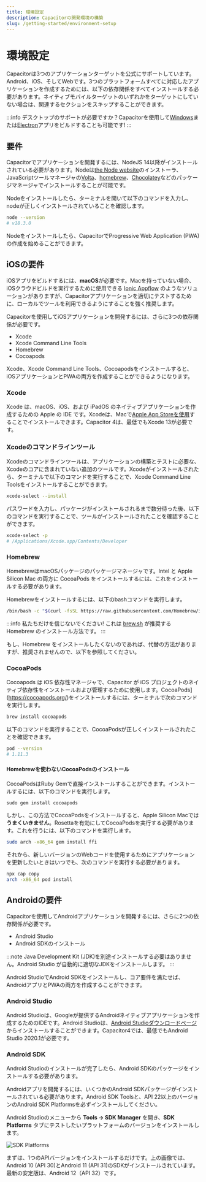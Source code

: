 ```yaml
---
title: 環境設定
description: Capacitorの開発環境の構築
slug: /getting-started/environment-setup
---
```


# 環境設定

Capacitorは3つのアプリケーションターゲットを公式にサポートしています。Android、iOS、そしてWebです。3つのプラットフォームすべてに対応したアプリケーションを作成するためには、以下の依存関係をすべてインストールする必要があります。ネイティブモバイルターゲットのいずれかをターゲットにしていない場合は、関連するセクションをスキップすることができます。

:::info
デスクトップのサポートが必要ですか？Capacitorを使用して[Windows](https://ionic.io/docs/windows/usage)または[Electron](https://github.com/capacitor-community/electron)アプリをビルドすることも可能です!
:::

## 要件

Capacitorでアプリケーションを開発するには、NodeJS 14以降がインストールされている必要があります。Nodeは[the Node website](https://nodejs.org)のインストーラ、JavaScriptツールマネージャの[Volta](https://volta.sh/)、[homebrew](https://brew.sh/)、[Chocolatey](https://chocolatey.org/)などのパッケージマネージャでインストールすることが可能です。

Nodeをインストールしたら、ターミナルを開いて以下のコマンドを入力し、nodeが正しくインストールされていることを確認します。

```bash
node --version
# v18.3.0
```

Nodeをインストールしたら、CapacitorでProgressive Web Application (PWA)の作成を始めることができます。

## iOSの要件

iOSアプリをビルドするには、**macOS**が必要です。Macを持っていない場合、iOSクラウドビルドを実行するために使用できる [Ionic Appflow](http://ionicframework.com/appflow) のようなソリューションがありますが、Capacitorアプリケーションを適切にテストするために、ローカルでツールを利用できるようにすることを強く推奨します。

Capacitorを使用してiOSアプリケーションを開発するには、さらに3つの依存関係が必要です。

- Xcode
- Xcode Command Line Tools
- Homebrew
- Cocoapods

Xcode、Xcode Command Line Tools、Cocoapodsをインストールすると、iOSアプリケーションとPWAの両方を作成することができるようになります。

### Xcode

Xcode は、macOS、iOS、および iPadOS のネイティブアプリケーションを作成するための Apple の IDE です。Xcodeは、Macで[Apple App Storeを使用](https://apps.apple.com/us/app/xcode/id497799835?mt=12)することでインストールできます。Capacitor 4は、最低でもXcode 13が必要です。

### Xcodeのコマンドラインツール

Xcodeのコマンドラインツールは、アプリケーションの構築とテストに必要な、Xcodeのコアに含まれていない追加のツールです。Xcodeがインストールされたら、ターミナルで以下のコマンドを実行することで、Xcode Command Line Toolsをインストールすることができます。

```bash
xcode-select --install
```

パスワードを入力し、パッケージがインストールされるまで数分待った後、以下のコマンドを実行することで、ツールがインストールされたことを確認することができます。

```bash
xcode-select -p
# /Applications/Xcode.app/Contents/Developer
```

### Homebrew

HomebrewはmacOSパッケージのパッケージマネージャです。Intel と Apple Silicon Mac の両方に CocoaPods をインストールするには、これをインストールする必要があります。

Homebrewをインストールするには、以下のbashコマンドを実行します。

```bash
/bin/bash -c "$(curl -fsSL https://raw.githubusercontent.com/Homebrew/install/HEAD/install.sh)"
```

:::info
私たちだけを信じないでください! これは [brew.sh](https://brew.sh) が推奨する Homebrew のインストール方法です。
:::

もし、Homebrew をインストールしたくないのであれば、代替の方法がありますが、推奨されませんので、以下を参照してください。

### CocoaPods

Cocoapods は iOS 依存性マネージャで、Capacitor が iOS プロジェクトのネイティブ依存性をインストールおよび管理するために使用します。CocoaPods](https://cocoapods.org/)をインストールするには、ターミナルで次のコマンドを実行します。

```bash
brew install cocoapods
```

以下のコマンドを実行することで、CocoaPodsが正しくインストールされたことを確認できます。

```bash
pod --version
# 1.11.3
```

#### Homebrewを使わないCocoaPodsのインストール

CocoaPodsはRuby Gemで直接インストールすることができます。インストールするには、以下のコマンドを実行します。
```
sudo gem install cocoapods
```

しかし、この方法でCocoaPodsをインストールすると、Apple Silicon Macでは**うまくいきません**。Rosettaを有効にしてCocoaPodsを実行する必要があります。これを行うには、以下のコマンドを実行します。

```bash
sudo arch -x86_64 gem install ffi
```

それから、新しいバージョンのWebコードを使用するためにアプリケーションを更新したいときはいつでも、次のコマンドを実行する必要があります。

```bash
npx cap copy
arch -x86_64 pod install
```

## Androidの要件

Capacitorを使用してAndroidアプリケーションを開発するには、さらに2つの依存関係が必要です。

- Android Studio
- Android SDKのインストール

:::note
Java Development Kit (JDK)を別途インストールする必要はありません。Android Studio
が自動的に適切なJDKをインストールします。
:::

Android StudioでAndroid SDKをインストールし、コア要件を満たせば、AndroidアプリとPWAの両方を作成することができます。

### Android Studio

Android Studioは、Googleが提供するAndroidネイティブアプリケーションを作成するためのIDEです。Android Studioは、[Android Studioダウンロードページ](https://developer.android.com/studio)からインストールすることができます。Capacitor4では、最低でもAndroid Studio 2020.1が必要です。

### Android SDK

Android Studioのインストールが完了したら、Android SDKのパッケージをインストールする必要があります。

Androidアプリを開発するには、いくつかのAndroid SDKパッケージがインストールされている必要があります。Android SDK Toolsと、API 22以上のバージョンのAndroid SDK Platformsを必ずインストールしてください。

Android Studioのメニューから **Tools -> SDK Manager** を開き、**SDK Platforms** タブにテストしたいプラットフォームのバージョンをインストールします。

![SDK Platforms](/img/v4/docs/android/sdk-platforms.png)

まずは、1つのAPIバージョンをインストールするだけです。上の画像では、Android 10 (API 30)とAndroid 11 (API 31)のSDKがインストールされています。最新の安定版は、Android 12（API 32）です。
